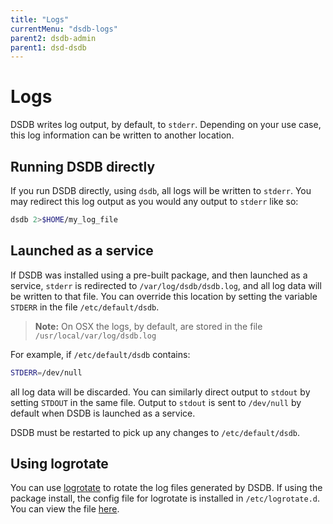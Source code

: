 ```yaml
---
title: "Logs"
currentMenu: "dsdb-logs"
parent2: dsdb-admin
parent1: dsd-dsdb
---
```


# Logs

DSDB writes log output, by default, to `stderr`.
Depending on your use case, this log information can be written to another location.

## Running DSDB directly

If you run DSDB directly, using `dsdb`, all logs will be written to `stderr`.
You may redirect this log output as you would any output to `stderr` like so:

```sh
dsdb 2>$HOME/my_log_file
```

## Launched as a service

If DSDB was installed using a pre-built package, and then launched as a service, `stderr` is redirected to `/var/log/dsdb/dsdb.log`, and all log data will be written to that file.
You can override this location by setting the variable `STDERR` in the file `/etc/default/dsdb`.

>**Note:** On OSX the logs, by default, are stored in the file `/usr/local/var/log/dsdb.log`
 
For example, if `/etc/default/dsdb` contains:

```sh
STDERR=/dev/null
```

all log data will be discarded.
You can similarly direct output to `stdout` by setting `STDOUT` in the same file.
Output to `stdout` is sent to `/dev/null` by default when DSDB is launched as a service.

DSDB must be restarted to pick up any changes to `/etc/default/dsdb`.


## Using logrotate

You can use [logrotate](http://manpages.ubuntu.com/manpages/hardy/man8/logrotate.8.html) to rotate the log files generated by DSDB.
If using the package install, the config file for logrotate is installed in `/etc/logrotate.d`.
You can view the file [here](https://github.com/dsdb/dsdb/blob/master/scripts/logrotate).
